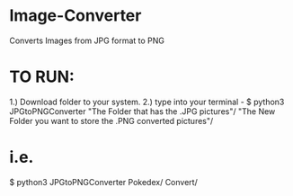 # Image-Converter
Converts Images from JPG format to PNG

# TO RUN:
1.) Download folder to your system. 2.) type into your terminal - $ python3 JPGtoPNGConverter "The Folder that has the .JPG pictures"/ "The New Folder you want to store the .PNG converted pictures"/

# i.e.
$ python3 JPGtoPNGConverter Pokedex/ Convert/


